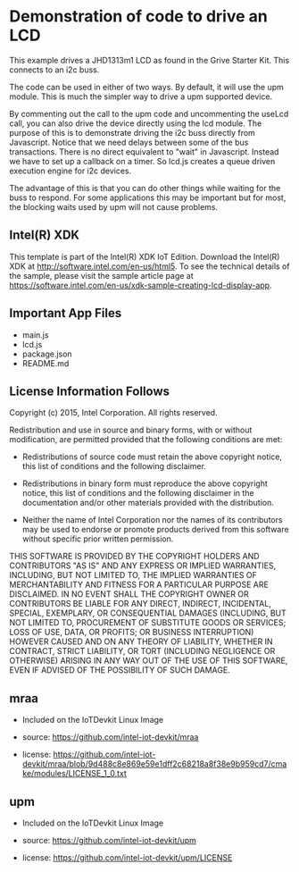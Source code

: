 Demonstration of code to drive an LCD
=====================================

This example drives a JHD1313m1 LCD as found in the Grive Starter Kit. This connects
to an i2c buss.

The code can be used in either of two ways. By default, it will use the upm module. This
is much the simpler way to drive a upm supported device. 

By commenting out the call to the upm code and uncommenting the useLcd call, you can also
drive the device directly using the lcd module. The purpose of this is to demonstrate 
driving the i2c buss directly from Javascript. Notice that we need delays between some
of the bus transactions. There is no direct equivalent to "wait" in Javascript. Instead
we have to set up a callback on a timer. So lcd.js creates a queue driven execution
engine for i2c devices.

The advantage of this is that you can do other things while waiting for the buss to respond. 
For some applications this may be important but for most, the blocking waits used by upm will
not cause problems.


Intel(R) XDK
-------------------------------------------
This template is part of the Intel(R) XDK IoT Edition.
Download the Intel(R) XDK at http://software.intel.com/en-us/html5. To see the technical details of the sample,
please visit the sample article page at https://software.intel.com/en-us/xdk-sample-creating-lcd-display-app.


Important App Files
---------------------------
* main.js
* lcd.js
* package.json
* README.md

License Information Follows
---------------------------
Copyright (c) 2015, Intel Corporation. All rights reserved.

Redistribution and use in source and binary forms, with or without modification,
are permitted provided that the following conditions are met:

- Redistributions of source code must retain the above copyright notice,
  this list of conditions and the following disclaimer.

- Redistributions in binary form must reproduce the above copyright notice,
  this list of conditions and the following disclaimer in the documentation
  and/or other materials provided with the distribution.

- Neither the name of Intel Corporation nor the names of its contributors
  may be used to endorse or promote products derived from this software
  without specific prior written permission.

THIS SOFTWARE IS PROVIDED BY THE COPYRIGHT HOLDERS AND CONTRIBUTORS "AS IS"
AND ANY EXPRESS OR IMPLIED WARRANTIES, INCLUDING, BUT NOT LIMITED TO,
THE IMPLIED WARRANTIES OF MERCHANTABILITY AND FITNESS FOR A PARTICULAR PURPOSE
ARE DISCLAIMED. IN NO EVENT SHALL THE COPYRIGHT OWNER OR CONTRIBUTORS BE
LIABLE FOR ANY DIRECT, INDIRECT, INCIDENTAL, SPECIAL, EXEMPLARY, OR
CONSEQUENTIAL DAMAGES (INCLUDING, BUT NOT LIMITED TO, PROCUREMENT OF SUBSTITUTE
GOODS OR SERVICES; LOSS OF USE, DATA, OR PROFITS; OR BUSINESS INTERRUPTION)
HOWEVER CAUSED AND ON ANY THEORY OF LIABILITY, WHETHER IN CONTRACT, STRICT
LIABILITY, OR TORT (INCLUDING NEGLIGENCE OR OTHERWISE) ARISING IN ANY WAY OUT
OF THE USE OF THIS SOFTWARE, EVEN IF ADVISED OF THE POSSIBILITY OF SUCH DAMAGE.

mraa
--------------------------------------------
* Included on the IoTDevkit Linux Image

* source:  https://github.com/intel-iot-devkit/mraa
* license:  https://github.com/intel-iot-devkit/mraa/blob/9d488c8e869e59e1dff2c68218a8f38e9b959cd7/cmake/modules/LICENSE_1_0.txt

upm
--------------------------------------------
* Included on the IoTDevkit Linux Image

* source: https://github.com/intel-iot-devkit/upm
* license: https://github.com/intel-iot-devkit/upm/LICENSE
